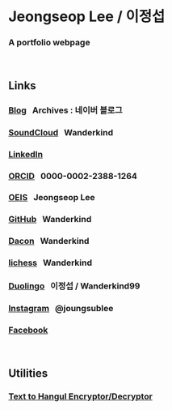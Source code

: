 # Jeongseop Lee / 이정섭

### A portfolio webpage

<br>

## Links

### [Blog](https://blog.naver.com/inamoratowanderlust) &nbsp;&nbsp;Archives : 네이버 블로그

### [SoundCloud](https://soundcloud.com/musicianwanderkind/sets) &nbsp;&nbsp;Wanderkind

### [LinkedIn](https://www.linkedin.com/in/wanderkind/)

### [ORCID](https://orcid.org/0000-0002-2388-1264) &nbsp;&nbsp;0000-0002-2388-1264

### [OEIS](https://oeis.org/wiki/User:Jeongseop_Lee) &nbsp;&nbsp;Jeongseop Lee

### [GitHub](https://github.com/Wanderkind) &nbsp;&nbsp;Wanderkind

### [Dacon](https://dacon.io/myprofile/429672/home) &nbsp;&nbsp;Wanderkind

### [lichess](https://lichess.org/@/Wanderkind) &nbsp;&nbsp;Wanderkind

### [Duolingo](https://www.duolingo.com/profile/Wanderkind99) &nbsp;&nbsp;이정섭&nbsp;/&nbsp;Wanderkind99

### [Instagram](https://www.instagram.com/joungsublee/) &nbsp;&nbsp;@joungsublee

### [Facebook](https://www.facebook.com/joungsub.lee.1/)

<br>

## Utilities

### [Text to Hangul Encryptor/Decryptor](https://wanderkind.neocities.org/TTHED.html)
